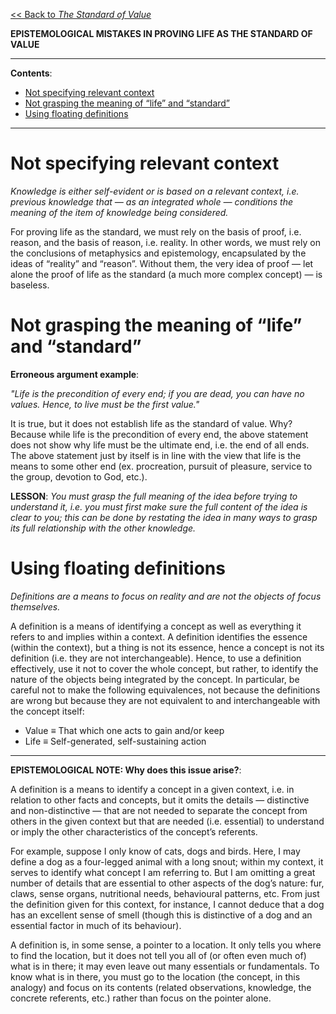 [<< Back to _The Standard of Value_](https://pranav-gopalkrishna.github.io/philosophy/ethics/1-standard-of-value.html)

**EPISTEMOLOGICAL MISTAKES IN PROVING LIFE AS THE STANDARD OF VALUE**

---

**Contents**:
- [Not specifying relevant context](#not-specifying-relevant-context)
- [Not grasping the meaning of “life” and “standard”](#not-grasping-the-meaning-of-life-and-standard)
- [Using floating definitions](#using-floating-definitions)

---

# Not specifying relevant context
_Knowledge is either self-evident or is based on a relevant context, i.e. previous knowledge that — as an integrated whole — conditions the meaning of the item of knowledge being considered._

For proving life as the standard, we must rely on the basis of proof, i.e. reason, and the basis of reason, i.e. reality. In other words, we must rely on the conclusions of metaphysics and epistemology, encapsulated by the ideas of “reality” and “reason”. Without them, the very idea of proof — let alone the proof of life as the standard (a much more complex concept) — is baseless.

# Not grasping the meaning of “life” and “standard”
**Erroneous argument example**:

_"Life is the precondition of every end; if you are dead, you can have no values. Hence, to live must be the first value."_

It is true, but it does not establish life as the standard of value. Why? Because while life is the precondition of every end, the above statement does not show why life must be the ultimate end, i.e. the end of all ends. The above statement just by itself is in line with the view that life is the means to some other end (ex. procreation, pursuit of pleasure, service to the group, devotion to God, etc.).

**LESSON**: _You must grasp the full meaning of the idea before trying to understand it, i.e. you must first make sure the full content of the idea is clear to you; this can be done by restating the idea in many ways to grasp its full relationship with the other knowledge._

# Using floating definitions
_Definitions are a means to focus on reality and are not the objects of focus themselves._

A definition is a means of identifying a concept as well as everything it refers to and implies within a context. A definition identifies the essence (within the context), but a thing is not its essence, hence a concept is not its definition (i.e. they are not interchangeable). Hence, to use a definition effectively, use it not to cover the whole concept, but rather, to identify the nature of the objects being integrated by the concept. In particular, be careful not to make the following equivalences, not because the definitions are wrong but because they are not equivalent to and interchangeable with the concept itself:

- Value ≡ That which one acts to gain and/or keep
- Life ≡ Self-generated, self-sustaining action

---

**EPISTEMOLOGICAL NOTE: Why does this issue arise?**:

A definition is a means to identify a concept in a given context, i.e. in relation to other facts and concepts, but it omits the details — distinctive and non-distinctive — that are not needed to separate the concept from others in the given context but that are needed (i.e. essential) to understand or imply the other characteristics of the concept’s referents.

For example, suppose I only know of cats, dogs and birds. Here, I may define a dog as a four-legged animal with a long snout; within my context, it serves to identify what concept I am referring to. But I am omitting a great number of details that are essential to other aspects of the dog’s nature: fur, claws, sense organs, nutritional needs, behavioural patterns, etc. From just the definition given for this context, for instance, I cannot deduce that a dog has an excellent sense of smell (though this is distinctive of a dog and an essential factor in much of its behaviour).

A definition is, in some sense, a pointer to a location. It only tells you where to find the location, but it does not tell you all of (or often even much of) what is in there; it may even leave out many essentials or fundamentals. To know what is in there, you must go to the location (the concept, in this analogy) and focus on its contents (related observations, knowledge, the concrete referents, etc.) rather than focus on the pointer alone.